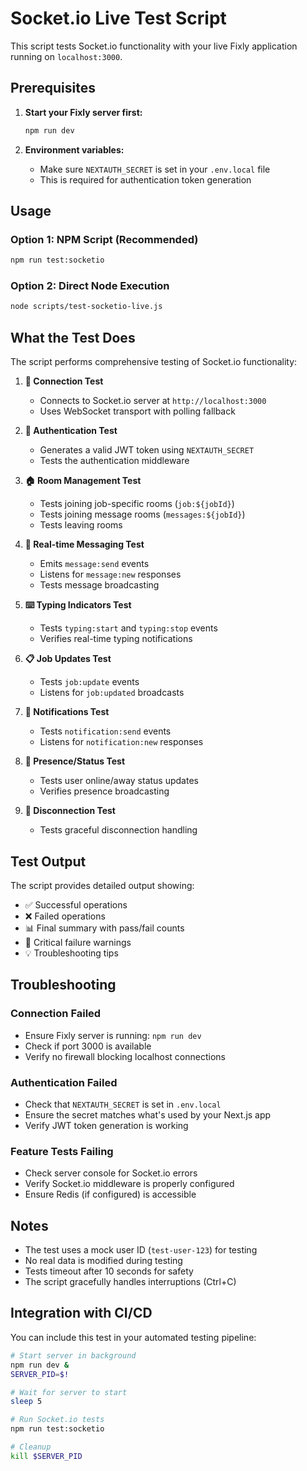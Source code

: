 # Socket.io Live Test Script

This script tests Socket.io functionality with your live Fixly application running on `localhost:3000`.

## Prerequisites

1. **Start your Fixly server first:**
   ```bash
   npm run dev
   ```

2. **Environment variables:**
   - Make sure `NEXTAUTH_SECRET` is set in your `.env.local` file
   - This is required for authentication token generation

## Usage

### Option 1: NPM Script (Recommended)
```bash
npm run test:socketio
```

### Option 2: Direct Node Execution
```bash
node scripts/test-socketio-live.js
```

## What the Test Does

The script performs comprehensive testing of Socket.io functionality:

1. **🔗 Connection Test**
   - Connects to Socket.io server at `http://localhost:3000`
   - Uses WebSocket transport with polling fallback

2. **🔑 Authentication Test**
   - Generates a valid JWT token using `NEXTAUTH_SECRET`
   - Tests the authentication middleware

3. **🏠 Room Management Test**
   - Tests joining job-specific rooms (`job:${jobId}`)
   - Tests joining message rooms (`messages:${jobId}`)
   - Tests leaving rooms

4. **💬 Real-time Messaging Test**
   - Emits `message:send` events
   - Listens for `message:new` responses
   - Tests message broadcasting

5. **⌨️ Typing Indicators Test**
   - Tests `typing:start` and `typing:stop` events
   - Verifies real-time typing notifications

6. **📋 Job Updates Test**
   - Tests `job:update` events
   - Listens for `job:updated` broadcasts

7. **🔔 Notifications Test**
   - Tests `notification:send` events
   - Listens for `notification:new` responses

8. **👤 Presence/Status Test**
   - Tests user online/away status updates
   - Verifies presence broadcasting

9. **🔌 Disconnection Test**
   - Tests graceful disconnection handling

## Test Output

The script provides detailed output showing:
- ✅ Successful operations
- ❌ Failed operations  
- 📊 Final summary with pass/fail counts
- 🚨 Critical failure warnings
- 💡 Troubleshooting tips

## Troubleshooting

### Connection Failed
- Ensure Fixly server is running: `npm run dev`
- Check if port 3000 is available
- Verify no firewall blocking localhost connections

### Authentication Failed
- Check that `NEXTAUTH_SECRET` is set in `.env.local`
- Ensure the secret matches what's used by your Next.js app
- Verify JWT token generation is working

### Feature Tests Failing
- Check server console for Socket.io errors
- Verify Socket.io middleware is properly configured
- Ensure Redis (if configured) is accessible

## Notes

- The test uses a mock user ID (`test-user-123`) for testing
- No real data is modified during testing
- Tests timeout after 10 seconds for safety
- The script gracefully handles interruptions (Ctrl+C)

## Integration with CI/CD

You can include this test in your automated testing pipeline:

```bash
# Start server in background
npm run dev &
SERVER_PID=$!

# Wait for server to start
sleep 5

# Run Socket.io tests
npm run test:socketio

# Cleanup
kill $SERVER_PID
```